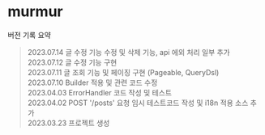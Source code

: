 # murmur

버전 기록 요약
> 2023.07.14 글 수정 기능 수정 및 삭제 기능, api 에외 처리 일부 추가    
> 2023.07.12 글 수정 기능 구현  
> 2023.07.11 글 조회 기능 및 페이징 구현 (Pageable, QueryDsl)  
> 2023.07.10 Builder 적용 및 관련 코드 수정  
> 2023.04.03 ErrorHandler 코드 작성 및 테스트  
> 2023.04.02 POST '/posts' 요청 임시 테스트코드 작성 및 i18n 적용 소스 추가  
> 2023.03.23 프로젝트 생성
